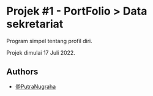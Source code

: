 
# Projek #1 - PortFolio > Data sekretariat

Program simpel tentang profil diri.

Projek dimulai 17 Juli 2022.


## Authors

- [@PutraNugraha](https://github.com/PutraNugraha-new)

